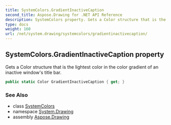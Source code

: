 ```yaml
---
title: SystemColors.GradientInactiveCaption
second_title: Aspose.Drawing for .NET API Reference
description: SystemColors property. Gets a Color structure that is the lightest color in the color gradient of an inactive windows title bar
type: docs
weight: 160
url: /net/system.drawing/systemcolors/gradientinactivecaption/
---
```

## SystemColors.GradientInactiveCaption property

Gets a Color structure that is the lightest color in the color gradient of an inactive window's title bar.

```csharp
public static Color GradientInactiveCaption { get; }
```

### See Also

* class [SystemColors](../)
* namespace [System.Drawing](../../systemcolors/)
* assembly [Aspose.Drawing](../../../)


